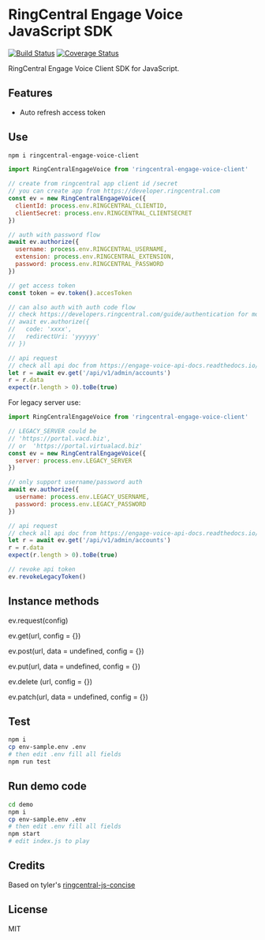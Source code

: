 # RingCentral Engage Voice JavaScript SDK

[![Build Status](https://travis-ci.org/ringcentral/engage-voice-js.svg?branch=release)](https://travis-ci.org/github/ringcentral/engage-voice-js)
[![Coverage Status](https://coveralls.io/repos/github/ringcentral/engage-voice-js/badge.svg?branch=release)](https://coveralls.io/github/ringcentral/engage-voice-js?branch=release)

RingCentral Engage Voice Client SDK for JavaScript.

## Features

- Auto refresh access token

## Use

```bash
npm i ringcentral-engage-voice-client
```

```js
import RingCentralEngageVoice from 'ringcentral-engage-voice-client'

// create from ringcentral app client id /secret
// you can create app from https://developer.ringcentral.com
const ev = new RingCentralEngageVoice({
  clientId: process.env.RINGCENTRAL_CLIENTID,
  clientSecret: process.env.RINGCENTRAL_CLIENTSECRET
})

// auth with password flow
await ev.authorize({
  username: process.env.RINGCENTRAL_USERNAME,
  extension: process.env.RINGCENTRAL_EXTENSION,
  password: process.env.RINGCENTRAL_PASSWORD
})

// get access token
const token = ev.token().accesToken

// can also auth with auth code flow
// check https://developers.ringcentral.com/guide/authentication for more detail
// await ev.authorize({
//   code: 'xxxx',
//   redirectUri: 'yyyyyy'
// })

// api request
// check all api doc from https://engage-voice-api-docs.readthedocs.io/en/latest/
let r = await ev.get('/api/v1/admin/accounts')
r = r.data
expect(r.length > 0).toBe(true)
```

For legacy server use:

```js
import RingCentralEngageVoice from 'ringcentral-engage-voice-client'

// LEGACY_SERVER could be
// 'https://portal.vacd.biz',
// or  'https://portal.virtualacd.biz'
const ev = new RingCentralEngageVoice({
  server: process.env.LEGACY_SERVER
})

// only support username/password auth
await ev.authorize({
  username: process.env.LEGACY_USERNAME,
  password: process.env.LEGACY_PASSWORD
})

// api request
// check all api doc from https://engage-voice-api-docs.readthedocs.io/en/latest/
let r = await ev.get('/api/v1/admin/accounts')
r = r.data
expect(r.length > 0).toBe(true)

// revoke api token
ev.revokeLegacyToken()
```

## Instance methods

ev.request(config)

ev.get(url, config = {})

ev.post(url, data = undefined, config = {})

ev.put(url, data = undefined, config = {})

ev.delete (url, config = {})

ev.patch(url, data = undefined, config = {})

## Test

```bash
npm i
cp env-sample.env .env
# then edit .env fill all fields
npm run test
```

## Run demo code

```bash
cd demo
npm i
cp env-sample.env .env
# then edit .env fill all fields
npm start
# edit index.js to play
```

## Credits

Based on tyler's [ringcentral-js-concise](https://github.com/tylerlong/ringcentral-js-concise)

## License

MIT
